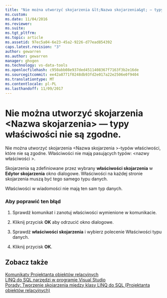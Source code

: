 ```yaml
---
title: "Nie można utworzyć skojarzenia &lt;Nazwa skojarzenia&gt; — typy właściwości nie są zgodne. | Dokumentacja firmy Microsoft"
ms.custom: 
ms.date: 11/04/2016
ms.reviewer: 
ms.suite: 
ms.tgt_pltfrm: 
ms.topic: article
ms.assetid: 97ec5a04-6e23-45a2-9226-d77ead854392
caps.latest.revision: "3"
author: gewarren
ms.author: gewarren
manager: ghogen
ms.technology: vs-data-tools
ms.openlocfilehash: c950abb08e937ded4511408367f7163f3b2e16de
ms.sourcegitcommit: ee42a8771f0248db93fd2e017a22e2506e0f9404
ms.translationtype: MT
ms.contentlocale: pl-PL
ms.lasthandoff: 11/09/2017
---
```

# <a name="cannot-create-an-association-ltassociation-namegt---property-types-do-not-match"></a>Nie można utworzyć skojarzenia &lt;Nazwa skojarzenia&gt; — typy właściwości nie są zgodne.
Nie można utworzyć skojarzenia \<Nazwa skojarzenia >-typów właściwości, które nie są zgodne. Właściwości nie mają pasujących typów: \<nazwy właściwości >.  
  
 Skojarzenia są zdefiniowane przez wybrany **właściwości skojarzenia** w **Edytor skojarzenia** okno dialogowe. Właściwości na każdej stronie skojarzenia muszą być tego samego typu danych.  
  
 Właściwości w wiadomości nie mają ten sam typ danych.  
  
### <a name="to-correct-this-error"></a>Aby poprawić ten błąd  
  
1.  Sprawdź komunikat i zanotuj właściwości wymienione w komunikacie.  
  
2.  Kliknij przycisk **OK** aby odrzucić okno dialogowe.  
  
3.  Sprawdź **właściwości skojarzenia** i wybierz polecenie Właściwości typu danych.  
  
4.  Kliknij przycisk **OK**.  
  
## <a name="see-also"></a>Zobacz także
[Komunikaty Projektanta obiektów relacyjnych](../data-tools/o-r-designer-messages.md)  
[LINQ do SQL narzędzi w programie Visual Studio](../data-tools/linq-to-sql-tools-in-visual-studio2.md)  
[Porady: Tworzenie skojarzenia między klasy LINQ do SQL (Projektanta obiektów relacyjnych)](../data-tools/how-to-create-an-association-relationship-between-linq-to-sql-classes-o-r-designer.md) 